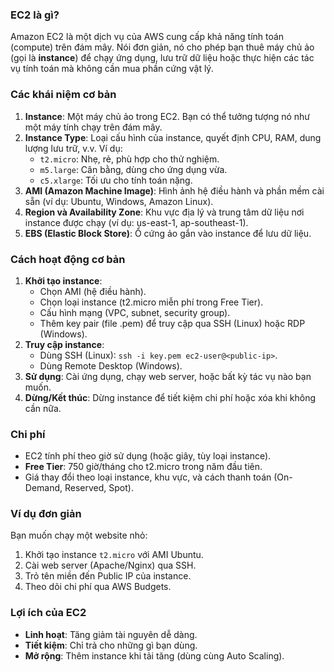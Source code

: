 ### EC2 là gì?

Amazon EC2 là một dịch vụ của AWS cung cấp khả năng tính toán (compute) trên đám mây. Nói đơn giản, nó cho phép bạn thuê máy chủ ảo (gọi là **instance**) để chạy ứng dụng, lưu trữ dữ liệu hoặc thực hiện các tác vụ tính toán mà không cần mua phần cứng vật lý.

### Các khái niệm cơ bản

1. **Instance**: Một máy chủ ảo trong EC2. Bạn có thể tưởng tượng nó như một máy tính chạy trên đám mây.
2. **Instance Type**: Loại cấu hình của instance, quyết định CPU, RAM, dung lượng lưu trữ, v.v. Ví dụ:
   - `t2.micro`: Nhẹ, rẻ, phù hợp cho thử nghiệm.
   - `m5.large`: Cân bằng, dùng cho ứng dụng vừa.
   - `c5.xlarge`: Tối ưu cho tính toán nặng.
3. **AMI (Amazon Machine Image)**: Hình ảnh hệ điều hành và phần mềm cài sẵn (ví dụ: Ubuntu, Windows, Amazon Linux).
4. **Region và Availability Zone**: Khu vực địa lý và trung tâm dữ liệu nơi instance được chạy (ví dụ: us-east-1, ap-southeast-1).
5. **EBS (Elastic Block Store)**: Ổ cứng ảo gắn vào instance để lưu dữ liệu.

### Cách hoạt động cơ bản

1. **Khởi tạo instance**:
   - Chọn AMI (hệ điều hành).
   - Chọn loại instance (t2.micro miễn phí trong Free Tier).
   - Cấu hình mạng (VPC, subnet, security group).
   - Thêm key pair (file .pem) để truy cập qua SSH (Linux) hoặc RDP (Windows).
2. **Truy cập instance**:
   - Dùng SSH (Linux): `ssh -i key.pem ec2-user@<public-ip>`.
   - Dùng Remote Desktop (Windows).
3. **Sử dụng**: Cài ứng dụng, chạy web server, hoặc bất kỳ tác vụ nào bạn muốn.
4. **Dừng/Kết thúc**: Dừng instance để tiết kiệm chi phí hoặc xóa khi không cần nữa.

### Chi phí

- EC2 tính phí theo giờ sử dụng (hoặc giây, tùy loại instance).
- **Free Tier**: 750 giờ/tháng cho t2.micro trong năm đầu tiên.
- Giá thay đổi theo loại instance, khu vực, và cách thanh toán (On-Demand, Reserved, Spot).

### Ví dụ đơn giản

Bạn muốn chạy một website nhỏ:

1. Khởi tạo instance `t2.micro` với AMI Ubuntu.
2. Cài web server (Apache/Nginx) qua SSH.
3. Trỏ tên miền đến Public IP của instance.
4. Theo dõi chi phí qua AWS Budgets.

### Lợi ích của EC2

- **Linh hoạt**: Tăng giảm tài nguyên dễ dàng.
- **Tiết kiệm**: Chỉ trả cho những gì bạn dùng.
- **Mở rộng**: Thêm instance khi tải tăng (dùng cùng Auto Scaling).
